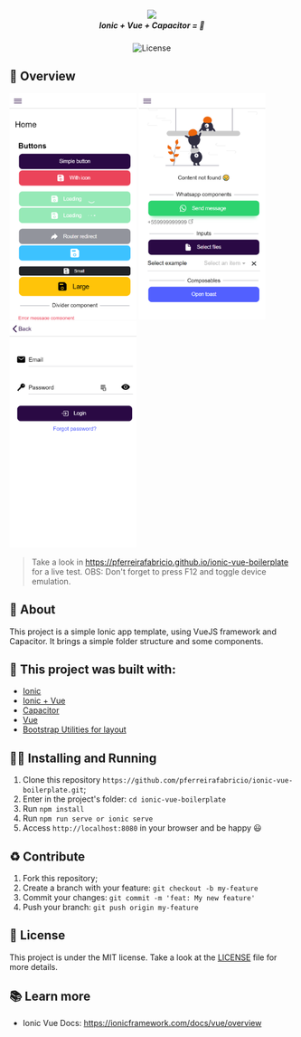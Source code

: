 <h5 align="center">
  <img src="https://ionicframework.com/img/vue/logo@2x.png" width="150px" /><br>
  <b>Ionic + Vue + Capacitor = 💖</b>
</h5>
<p align="center">
  <img alt="License" src="https://img.shields.io/badge/license-MIT-green">
</p>

## :eyes: Overview 
<div>
  <img src="./docs/screenshots/home.png" width="auto" height="400px"/>
  <img src="./docs/screenshots/components.png" width="auto" height="400px"/>
  <img src="./docs/screenshots/login.png" width="auto" height="400px"/>
</div>

> Take a look in https://pferreirafabricio.github.io/ionic-vue-boilerplate for a live test. OBS: Don't forget to press F12 and toggle device emulation.

## :open_book: About 
This project is a simple Ionic app template, using VueJS framework and Capacitor. It brings a simple folder structure and some components.

## :bricks: This project was built with: 
- [Ionic](https://ionicframework.com/)
- [Ionic + Vue](https://ionicframework.com/vue)
- [Capacitor](https://capacitorjs.com/)
- [Vue](https://vuejs.org/)
- [Bootstrap Utilities for layout](https://getbootstrap.com/docs/4.0/layout/utilities-for-layout/)

## :running_man: Installing and Running  
 1. Clone this repository `https://github.com/pferreirafabricio/ionic-vue-boilerplate.git`;
 2. Enter in the project's folder: `cd ionic-vue-boilerplate`
 3. Run `npm install`
 4. Run `npm run serve or ionic serve`
 5. Access `http://localhost:8080` in your browser and be happy 😃
 
## :recycle: Contribute
 1. Fork this repository;
 2. Create a branch with your feature: ```git checkout -b my-feature```
 3. Commit your changes: ```git commit -m 'feat: My new feature'```
 4. Push your branch: ```git push origin my-feature```
 
## :page_with_curl:	License
This project is under the MIT license. Take a look at the [LICENSE](LICENSE) file for more details.

## 📚 Learn more

  * Ionic Vue Docs: https://ionicframework.com/docs/vue/overview
